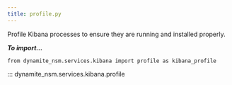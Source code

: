 ```yaml
---
title: profile.py
---
```


Profile Kibana processes to ensure they are running and installed properly.

***To import...***
```python3
from dynamite_nsm.services.kibana import profile as kibana_profile
```
::: dynamite_nsm.services.kibana.profile
